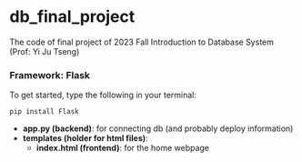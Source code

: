 # db_final_project
The code of final project of 2023 Fall Introduction to Database System (Prof: Yi Ju Tseng)

### **Framework:** Flask
To get started, type the following in your terminal:

`pip install Flask`

* **app.py (backend)**: for connecting db (and probably deploy information)
* **templates (holder for html files)**:
  * **index.html (frontend)**: for the home webpage 
